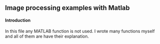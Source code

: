 <h2>Image processing examples with Matlab</h2>

<h4>Introduction</h4>
<p>In this file any MATLAB function is not used. I wrote many functions myself and all of them are have their explanation.
</p>